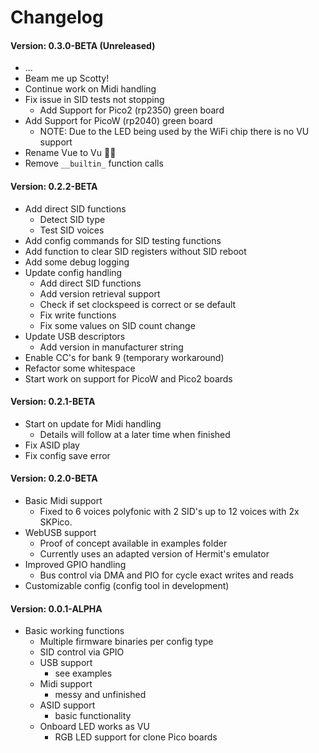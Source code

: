 # Changelog

#### Version: 0.3.0-BETA (Unreleased)
* ...
* Beam me up Scotty!
* Continue work on Midi handling
* Fix issue in SID tests not stopping
  * Add Support for Pico2 (rp2350) green board
* Add Support for PicoW (rp2040) green board
  - NOTE: Due to the LED being used by the WiFi chip there is no VU support
* Rename Vue to Vu 🤦‍♀️
* Remove `__builtin_` function calls
#### Version: 0.2.2-BETA
* Add direct SID functions
  - Detect SID type
  - Test SID voices
* Add config commands for SID testing functions
* Add function to clear SID registers without SID reboot
* Add some debug logging
* Update config handling
  - Add direct SID functions
  - Add version retrieval support
  - Check if set clockspeed is correct or se default
  - Fix write functions
  - Fix some values on SID count change
* Update USB descriptors
  - Add version in manufacturer string
* Enable CC's for bank 9 (temporary workaround)
* Refactor some whitespace
* Start work on support for PicoW and Pico2 boards
#### Version: 0.2.1-BETA
* Start on update for Midi handling
  * Details will follow at a later time when finished
* Fix ASID play
* Fix config save error
#### Version: 0.2.0-BETA
* Basic Midi support
  * Fixed to 6 voices polyfonic with 2 SID's up to 12 voices with 2x SKPico.
* WebUSB support
  * Proof of concept available in examples folder
  * Currently uses an adapted version of Hermit's emulator
* Improved GPIO handling
  * Bus control via DMA and PIO for cycle exact writes and reads
* Customizable config (config tool in development) 
#### Version: 0.0.1-ALPHA
* Basic working functions
  * Multiple firmware binaries per config type
  * SID control via GPIO
  * USB support
    - see examples
  * Midi support
    - messy and unfinished
  * ASID support
    - basic functionality
  * Onboard LED works as VU
    - RGB LED support for clone Pico boards
